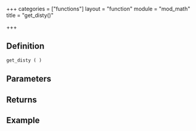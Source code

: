 +++
categories = ["functions"]
layout = "function"
module = "mod_math"
title = "get_disty()"

+++

## Definition

    get_disty ( )

## Parameters

## Returns

## Example
